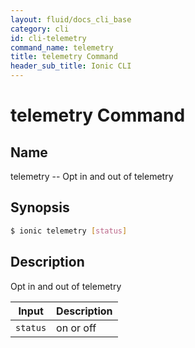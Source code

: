 ```yaml
---
layout: fluid/docs_cli_base
category: cli
id: cli-telemetry
command_name: telemetry
title: telemetry Command
header_sub_title: Ionic CLI
---
```


# telemetry Command


## Name

telemetry -- Opt in and out of telemetry
  
## Synopsis

```bash
$ ionic telemetry [status]
```
  
## Description

Opt in and out of telemetry


Input | Description
----- | ----------
`status` | on or off



